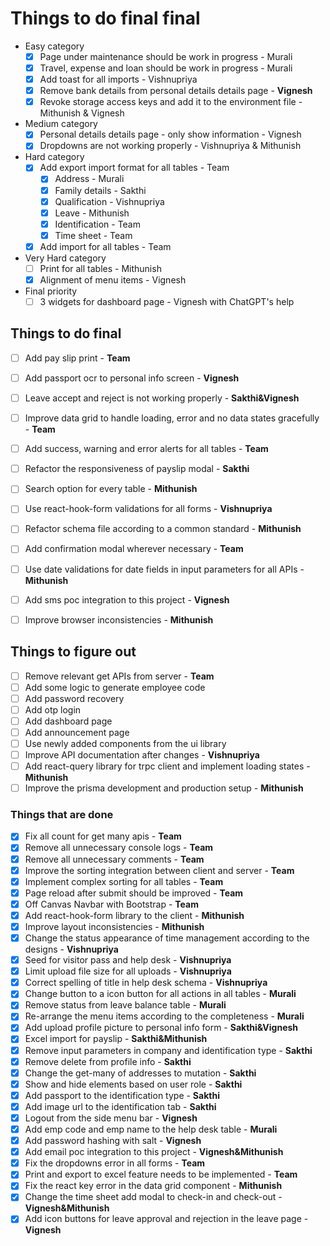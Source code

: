 # Things to do final final

- Easy category
  - [x] Page under maintenance should be work in progress - Murali
  - [x] Travel, expense and loan should be work in progress - Murali
  - [x] Add toast for all imports - Vishnupriya
  - [x] Remove bank details from personal details details page - **Vignesh**
  - [x] Revoke storage access keys and add it to the environment file - Mithunish & Vignesh

- Medium category
  - [x] Personal details details page - only show information - Vignesh
  - [x] Dropdowns are not working properly - Vishnupriya & Mithunish

- Hard category
  - [x] Add export import format for all tables - Team
    - [x] Address - Murali
    - [x] Family details - Sakthi
    - [x] Qualification - Vishnupriya
    - [x] Leave - Mithunish
    - [x] Identification - Team
    - [x] Time sheet - Team
  - [x] Add import for all tables - Team

- Very Hard category
  - [ ] Print for all tables - Mithunish
  - [x] Alignment of menu items - Vignesh

- Final priority
  - [ ] 3 widgets for dashboard page - Vignesh with ChatGPT's help

## Things to do final

- [ ] Add pay slip print - **Team**
- [ ] Add passport ocr to personal info screen - **Vignesh**
- [ ] Leave accept and reject is not working properly - **Sakthi&Vignesh**

- [ ] Improve data grid to handle loading, error and no data states gracefully - **Team**
- [ ] Add success, warning and error alerts for all tables - **Team**
- [ ] Refactor the responsiveness of payslip modal - **Sakthi**
- [ ] Search option for every table - **Mithunish**
- [ ] Use react-hook-form validations for all forms - **Vishnupriya**

- [ ] Refactor schema file according to a common standard - **Mithunish**
- [ ] Add confirmation modal wherever necessary - **Team**
- [ ] Use date validations for date fields in input parameters for all APIs - **Mithunish**
- [ ] Add sms poc integration to this project - **Vignesh**
- [ ] Improve browser inconsistencies - **Mithunish**

## Things to figure out

- [ ] Remove relevant get APIs from server - **Team**
- [ ] Add some logic to generate employee code
- [ ] Add password recovery
- [ ] Add otp login
- [ ] Add dashboard page
- [ ] Add announcement page
- [ ] Use newly added components from the ui library
- [ ] Improve API documentation after changes - **Vishnupriya**
- [ ] Add react-query library for trpc client and implement loading states - **Mithunish**
- [ ] Improve the prisma development and production setup - **Mithunish**

### Things that are done

- [x] Fix all count for get many apis - **Team**
- [x] Remove all unnecessary console logs - **Team**
- [x] Remove all unnecessary comments - **Team**
- [x] Improve the sorting integration between client and server - **Team**
- [x] Implement complex sorting for all tables - **Team**
- [x] Page reload after submit should be improved - **Team**
- [x] Off Canvas Navbar with Bootstrap - **Team**
- [x] Add react-hook-form library to the client - **Mithunish**
- [x] Improve layout inconsistencies - **Mithunish**
- [x] Change the status appearance of time management according to the designs - **Vishnupriya**
- [x] Seed for visitor pass and help desk - **Vishnupriya**
- [x] Limit upload file size for all uploads - **Vishnupriya**
- [x] Correct spelling of title in help desk schema - **Vishnupriya**
- [x] Change button to a icon button for all actions in all tables - **Murali**
- [x] Remove status from leave balance table - **Murali**
- [x] Re-arrange the menu items according to the completeness - **Murali**
- [x] Add upload profile picture to personal info form - **Sakthi&Vignesh**
- [x] Excel import for payslip - **Sakthi&Mithunish**
- [x] Remove input parameters in company and identification type - **Sakthi**
- [x] Remove delete from profile info - **Sakthi**
- [x] Change the get-many of addresses to mutation - **Sakthi**
- [x] Show and hide elements based on user role - **Sakthi**
- [x] Add passport to the identification type - **Sakthi**
- [x] Add image url to the identification tab - **Sakthi**
- [x] Logout from the side menu bar - **Vignesh**
- [x] Add emp code and emp name to the help desk table - **Murali**
- [x] Add password hashing with salt - **Vignesh**
- [x] Add email poc integration to this project - **Vignesh&Mithunish**
- [x] Fix the dropdowns error in all forms - **Team**
- [x] Print and export to excel feature needs to be implemented - **Team**
- [x] Fix the react key error in the data grid component - **Mithunish**
- [x] Change the time sheet add modal to check-in and check-out - **Vignesh&Mithunish**
- [x] Add icon buttons for leave approval and rejection in the leave page - **Vignesh**
